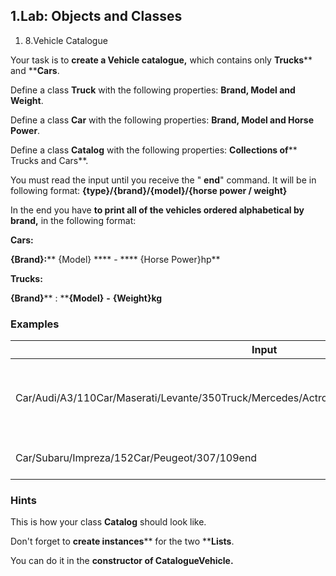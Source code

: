 ﻿## 1.Lab: Objects and Classes

1. 8.Vehicle Catalogue

Your task is to **create a Vehicle catalogue,** which contains only **Trucks**** and ****Cars**.

Define a class **Truck** with the following properties: **Brand, Model and Weight**.

Define a class **Car** with the following properties: **Brand, Model and Horse Power**.

Define a class **Catalog** with the following properties: **Collections of**** Trucks and Cars**.

You must read the input until you receive the &quot; **end**&quot; command. It will be in following format: **{type}/{brand}/{model}/{horse power / weight}**

In the end you have **to print all of the vehicles ordered alphabetical by brand,** in the following format:

**Cars:**

**{Brand}:**** {Model} **** - **** {Horse Power}hp**

**Trucks:**

**{Brand}**** : ****{Model}**  **-**  **{Weight}kg**

### Examples

| **Input** | **Output** |
| --- | --- |
| Car/Audi/A3/110Car/Maserati/Levante/350Truck/Mercedes/Actros/9019Car/Porsche/Panamera/375end | Cars:Audi: A3 - 110hpMaserati: Levante - 350hpPorsche: Panamera - 375hpTrucks:Mercedes: Actros - 9019kg |
| Car/Subaru/Impreza/152Car/Peugeot/307/109end | Cars:Peugeot: 307 - 109hpSubaru: Impreza - 152hp |

### Hints

This is how your class **Catalog** should look like.

Don&#39;t forget to **create instances**** for the two ****Lists**.

You can do it in the **constructor of CatalogueVehicle.**